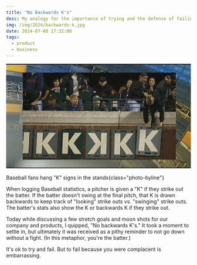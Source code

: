 ```yaml
---
title: "No Backwards K's"
desc: My analogy for the importance of trying and the defense of failing.
img: /img/2024/backwards-k.jpg
date: 2024-07-08 17:32:00
tags:
  - product
  - business
---
```


![Baseball fans hang "K" signs in the stands](/img/2024/backwards-k.jpg)

Baseball fans hang "K" signs in the stands{class="photo-byline"}

When logging Baseball statistics, a pitcher is given a "K" if they strike out the batter. If the batter doesn't swing at the final pitch, that K is drawn backwards to keep track of "looking" strike outs vs. "swinging" strike outs. The batter's stats also show the K or backwards K if they strike out.

Today while discussing a few stretch goals and moon shots for our company and products, I quipped, "No backwards K's." It took a moment to settle in, but ultimately it was received as a pithy reminder to not go down without a fight. (In this metaphor, you're the batter.)

It's ok to try and fail. But to fail because you were complacent is embarrassing.
